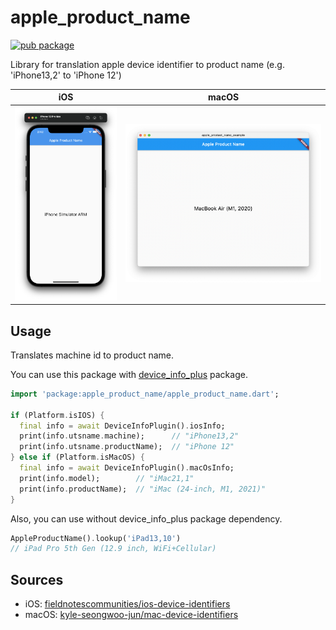 # apple_product_name

[![pub package](https://img.shields.io/pub/v/apple_product_name.svg)](https://pub.dev/packages/apple_product_name)

Library for translation apple device identifier to product name (e.g. 'iPhone13,2' to 'iPhone 12')

| iOS            | macOS            |
| -------------- | ---------------- |
| ![ios image][] | ![macos image][] |

## Usage

Translates machine id to product name.

You can use this package with [device_info_plus](https://pub.dev/packages/device_info_plus) package.

```dart
import 'package:apple_product_name/apple_product_name.dart';

if (Platform.isIOS) {
  final info = await DeviceInfoPlugin().iosInfo;
  print(info.utsname.machine);      // "iPhone13,2"
  print(info.utsname.productName);  // "iPhone 12"
} else if (Platform.isMacOS) {
  final info = await DeviceInfoPlugin().macOsInfo;
  print(info.model);        // "iMac21,1"
  print(info.productName);  // "iMac (24-inch, M1, 2021)"
}
```

Also, you can use without device_info_plus package dependency.

```dart
AppleProductName().lookup('iPad13,10')
// iPad Pro 5th Gen (12.9 inch, WiFi+Cellular)
```

## Sources

- iOS: [fieldnotescommunities/ios-device-identifiers](https://github.com/fieldnotescommunities/ios-device-identifiers)
- macOS: [kyle-seongwoo-jun/mac-device-identifiers](https://github.com/kyle-seongwoo-jun/mac-device-identifiers)

[ios image]: https://raw.githubusercontent.com/kyle-seongwoo-jun/flutter_apple_product_name/main/images/ios.png
[macos image]: https://raw.githubusercontent.com/kyle-seongwoo-jun/flutter_apple_product_name/main/images/macos.png
